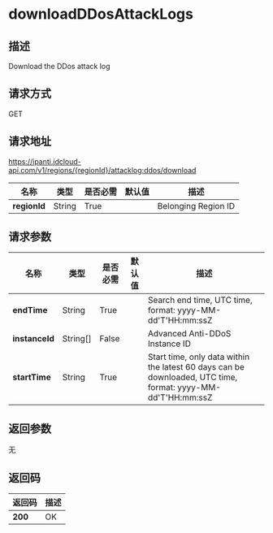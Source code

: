 # downloadDDosAttackLogs


## 描述
Download the DDos attack log

## 请求方式
GET

## 请求地址
https://ipanti.jdcloud-api.com/v1/regions/{regionId}/attacklog:ddos/download

|名称|类型|是否必需|默认值|描述|
|---|---|---|---|---|
|**regionId**|String|True| |Belonging Region ID|

## 请求参数
|名称|类型|是否必需|默认值|描述|
|---|---|---|---|---|
|**endTime**|String|True| |Search end time, UTC time, format: yyyy-MM-dd'T'HH:mm:ssZ|
|**instanceId**|String[]|False| |Advanced Anti-DDoS Instance ID|
|**startTime**|String|True| |Start time, only data within the latest 60 days can be downloaded, UTC time, format: yyyy-MM-dd'T'HH:mm:ssZ|


## 返回参数
无


## 返回码
|返回码|描述|
|---|---|
|**200**|OK|
